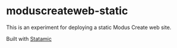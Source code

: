 moduscreateweb-static
=====================

This is an experiment for deploying a static Modus Create web site.

Built with [Statamic](http://www.statamic.com)
